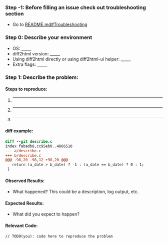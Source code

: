 ### Step -1: Before filling an issue check out troubleshooting section

  * Go to [README.md#Troubleshooting](https://github.com/rtfpessoa/diff2html#troubleshooting)

### Step 0: Describe your environment

  * OS: _____
  * diff2html version: _____
  * Using diff2html directly or using diff2html-ui helper: _____
  * Extra flags: _____

### Step 1: Describe the problem:

#### Steps to reproduce:

  1. _____
  2. _____
  3. _____

#### diff example:

  ```diff
  diff --git describe.c
  index fabadb8,cc95eb0..4866510
  --- a/describe.c
  +++ b/describe.c
  @@@ -98,20 -98,12 +98,20 @@@
     return (a_date > b_date) ? -1 : (a_date == b_date) ? 0 : 1;
   }
  ```

#### Observed Results:

  * What happened?  This could be a description, log output, etc.

#### Expected Results:

  * What did you expect to happen?

#### Relevant Code:

  ```
  // TODO(you): code here to reproduce the problem
  ```
